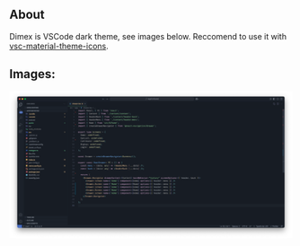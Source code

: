 ## About

Dimex is VSCode dark theme, see images below.
Reccomend to use it with
[vsc-material-theme-icons](https://github.com/material-theme/vsc-material-theme-icons).

## Images:

![example-image](https://github.com/vladbelozertsev/dim-theme/blob/master/images/example.png?raw=true)
